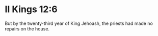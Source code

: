# II Kings 12:6

But by the twenty-third year of King Jehoash, the priests had made no repairs on the house.
